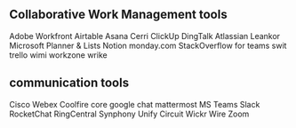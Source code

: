 ## Collaborative Work Management tools

Adobe Workfront
Airtable
Asana
Cerri
ClickUp
DingTalk
Atlassian
Leankor
Microsoft Planner & Lists
Notion
monday.com
StackOverflow for teams
swit
trello
wimi
workzone
wrike

## communication tools

Cisco Webex
Coolfire core
google chat
mattermost
MS Teams
Slack
RocketChat
RingCentral
Synphony
Unify Circuit
Wickr
Wire
Zoom
